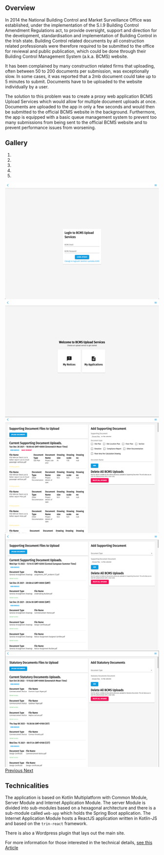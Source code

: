 ## Overview
In 2014 the National Building Control and Market Surveillance Office was established, under the implementation of the S.I.9 Building Control Amendment Regulations act, to provide oversight, support and direction for the development, standardisation and implementation of Building Control in the Irish state. Building Control related documents by all construction related professionals were therefore required to be submitted to the office for reviewal and public publication, which could be done through their Building Control Management System (a.k.a. BCMS) website.

It has been complained by many construction related firms that uploading, often between 50 to 200 documents per submission, was exceptionally slow. In some cases, it was reported that a 2mb document could take up to 5 minutes to submit. Documents have to be uploaded to the website individually by a user.

The solution to this problem was to create a proxy web application BCMS Upload Services which would allow for multiple document uploads at once. Documents are uploaded to the app in only a few seconds and would then be submitted to the official BCMS website in the background. Furthermore, the app is equipped with a basic queue management system to prevent too many submissions from being sent to the official BCMS website and to prevent performance issues from worsening.

## Gallery
<div id="carouselExampleIndicators" class="carousel slide" data-ride="carousel">
  <ol class="carousel-indicators">
    <li data-target="#carouselExampleIndicators" data-slide-to="0" class="active"></li>
    <li data-target="#carouselExampleIndicators" data-slide-to="1"></li>
    <li data-target="#carouselExampleIndicators" data-slide-to="2"></li>
    <li data-target="#carouselExampleIndicators" data-slide-to="3"></li>
    <li data-target="#carouselExampleIndicators" data-slide-to="4"></li>
  </ol>
  <div class="carousel-inner">
    <div class="carousel-item active">
      <img class="d-block w-100" src="/images/portfolio/bcms-upload/en.login.png" alt="Login">
    </div>
    <div class="carousel-item">
      <img class="d-block w-100" src="/images/portfolio/bcms-upload/en.dashboard.png" alt="Dashboard">
    </div>
    <div class="carousel-item">
      <img class="d-block w-100" src="/images/portfolio/bcms-upload/en.my_applications_supporting_docs.png" alt="My Applications/Supporting Documents">
    </div>
    <div class="carousel-item">
      <img class="d-block w-100" src="/images/portfolio/bcms-upload/en.my_notices_supporting_docs.png" alt="My Notices/Supporting Documents">
    </div>
    <div class="carousel-item">
      <img class="d-block w-100" src="/images/portfolio/bcms-upload/en.my_notices_stat_docs.png" alt="My Notices/Statutory Documents">
    </div>
  </div>
  <a class="carousel-control-prev" href="#carouselExampleIndicators" role="button" data-slide="prev">
    <span class="carousel-control-prev-icon" aria-hidden="true"></span>
    <span class="sr-only">Previous</span>
  </a>
  <a class="carousel-control-next" href="#carouselExampleIndicators" role="button" data-slide="next">
    <span class="carousel-control-next-icon" aria-hidden="true"></span>
    <span class="sr-only">Next</span>
  </a>
</div>

## Technicalities
The application is based on Kotlin Multiplatform with Common Module, Server Module and Internet Application Module. The server Module is divided into sub-modules based on a hexagonal architecture and there is a sub-module called `web-app` which holds the Spring Boot application. The Internet Application Module hosts a ReactJS application written in Kotlin-JS and based on the `trin-react` framework.

There is also a Wordpress plugin that lays out the main site.

For more information for those interested in the technical details, [see this Article](/posts/2023/1/bcms-upload-1/)